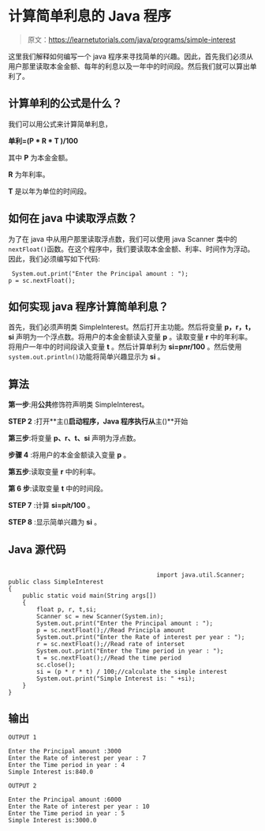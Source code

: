 # 计算简单利息的 Java 程序

> 原文：<https://learnetutorials.com/java/programs/simple-interest>

这里我们解释如何编写一个 java 程序来寻找简单的兴趣。因此，首先我们必须从用户那里读取本金金额、每年的利息以及一年中的时间段。然后我们就可以算出单利了。

## 计算单利的公式是什么？

我们可以用公式来计算简单利息，

**单利=(P * R * T )/100**

其中 **P** 为本金金额。

**R** 为年利率。

**T** 是以年为单位的时间段。

## 如何在 java 中读取浮点数？

为了在 java 中从用户那里读取浮点数，我们可以使用 java Scanner 类中的`nextFloat()`函数。在这个程序中，我们要读取本金金额、利率、时间作为浮动。因此，我们必须编写如下代码:

```
 System.out.print("Enter the Principal amount : ");
p = sc.nextFloat(); 

```

## 如何实现 java 程序计算简单利息？

首先，我们必须声明类 SimpleInterest。然后打开主功能。然后将变量 **p，r，t，si** 声明为一个浮点数。将用户的本金金额读入变量 **p** 。读取变量 **r** 中的年利率。将用户一年中的时间段读入变量 **t** 。然后计算单利为 **si=p*n*r/100** 。然后使用`system.out.println()`功能将简单兴趣显示为 **si** 。

## 算法

**第一步**:用**公共**修饰符声明类 SimpleInterest。

**STEP 2** :打开**主()**启动程序，Java 程序执行从**主()**开始

**第三步**:将变量 **p、r、t、si** 声明为浮点数。

**步骤 4** :将用户的本金金额读入变量 **p** 。

**第五步**:读取变量 **r** 中的利率。

**第 6 步**:读取变量 **t** 中的时间段。

**STEP 7** :计算 **si=p*i*t/100** 。

**STEP 8** :显示简单兴趣为 **si** 。

## Java 源代码

```

                                          import java.util.Scanner;
public class SimpleInterest
{
    public static void main(String args[]) 
    {
        float p, r, t,si;
        Scanner sc = new Scanner(System.in);
        System.out.print("Enter the Principal amount : ");
        p = sc.nextFloat();//Read Principla amount
        System.out.print("Enter the Rate of interest per year : ");
        r = sc.nextFloat();//Read rate of interset
        System.out.print("Enter the Time period in year : ");
        t = sc.nextFloat();//Read the time period
        sc.close();
        si = (p * r * t) / 100;//calculate the simple interest
        System.out.print("Simple Interest is: " +si);
    }
}

```

## 输出

```
OUTPUT 1

Enter the Principal amount :3000
Enter the Rate of interest per year : 7
Enter the Time period in year : 4
Simple Interest is:840.0

OUTPUT 2

Enter the Principal amount :6000
Enter the Rate of interest per year : 10
Enter the Time period in year : 5
Simple Interest is:3000.0 
```